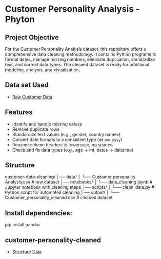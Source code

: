 # Customer Personality Analysis - Phyton 
## Project Objective
For the Customer Personality Analysis dataset, this repository offers a comprehensive data cleaning methodology.  It contains Python programs to format dates, manage missing numbers, eliminate duplication, standardize text, and correct data types.  The cleaned dataset is ready for additional modeling, analysis, and visualization.
## Data set Used
- <a href="https://github.com/nimmagantiharini/Customer-Personality-Analysis-Phyton-.xlsx"> Raw Customer Data</a>
## Features
- Identify and handle missing values
- Remove duplicate rows
- Standardize text values (e.g., gender, country names)
- Convert date formats to a consistent type (`dd-mm-yyyy`)
- Rename column headers to lowercase, no spaces
- Check and fix data types (e.g., age → int, dates → datetime)
## Structure
customer-data-cleaning/
│── data/
│ └── Customer personality Analysis.csv # raw dataset
│── notebooks/
│ └── data_cleaning.ipynb # Jupyter notebook with cleaning steps
│── scripts/
│ └── clean_data.py # Python script for automated cleaning
│── output/
│ └── Customer_personality_cleaned.csv # cleaned dataset

## Install dependencies:
pip install pandas

## customer-personality-cleaned
- <a href="Favorites/harini/customers data.ipynb"> Structure Data</a>
